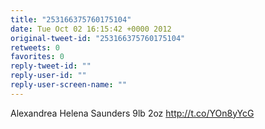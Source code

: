 ```yaml
---
title: "253166375760175104"
date: Tue Oct 02 16:15:42 +0000 2012
original-tweet-id: "253166375760175104"
retweets: 0
favorites: 0
reply-tweet-id: ""
reply-user-id: ""
reply-user-screen-name: ""
---
```

Alexandrea Helena Saunders 9lb 2oz http://t.co/YOn8yYcG
